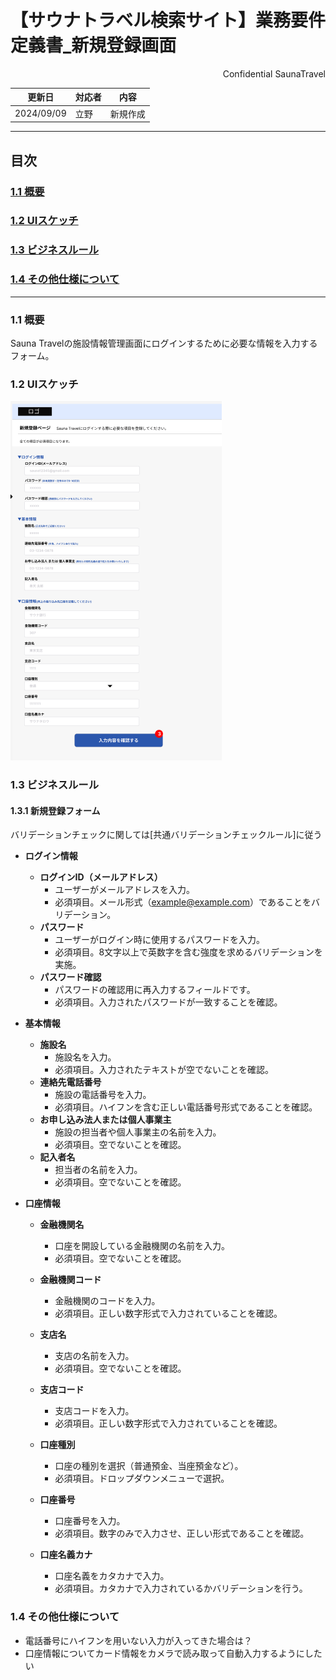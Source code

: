 # 【サウナトラベル検索サイト】業務要件定義書_新規登録画面

<div style="text-align: right;">
Confidential SaunaTravel
</div>

|更新日|対応者|内容|
|-|-|-|
| 2024/09/09 | 立野 | 新規作成 |

***

## 目次
### [1.1 概要](#anchor1)
### [1.2 UIスケッチ](#anchor2)
### [1.3 ビジネスルール](#anchor3)
### [1.4 その他仕様について](#anchor4)

***

<a id="anchor1"></a>

### 1.1 概要
Sauna Travelの施設情報管理画面にログインするために必要な情報を入力するフォーム。

<a id="anchor2"></a>

### 1.2 UIスケッチ
![alt text](image\2_新規作成画面.png)

<a id="anchor3"></a>

### 1.3 ビジネスルール

#### 1.3.1 新規登録フォーム

バリデーションチェックに関しては[共通バリデーションチェックルール]に従う

- **ログイン情報**
  - **ログインID（メールアドレス）**  
    - ユーザーがメールアドレスを入力。  
    - 必須項目。メール形式（example@example.com）であることをバリデーション。
  - **パスワード**  
    - ユーザーがログイン時に使用するパスワードを入力。  
    - 必須項目。8文字以上で英数字を含む強度を求めるバリデーションを実施。  
  - **パスワード確認**  
    - パスワードの確認用に再入力するフィールドです。  
    - 必須項目。入力されたパスワードが一致することを確認。

- **基本情報**
  - **施設名**  
    - 施設名を入力。  
    - 必須項目。入力されたテキストが空でないことを確認。
  - **連絡先電話番号**  
    - 施設の電話番号を入力。  
    - 必須項目。ハイフンを含む正しい電話番号形式であることを確認。
  - **お申し込み法人または個人事業主**  
    - 施設の担当者や個人事業主の名前を入力。  
    - 必須項目。空でないことを確認。
  - **記入者名**  
    - 担当者の名前を入力。  
    - 必須項目。空でないことを確認。

- **口座情報**
  - **金融機関名**  
    - 口座を開設している金融機関の名前を入力。  
    - 必須項目。空でないことを確認。
  - **金融機関コード**  
    - 金融機関のコードを入力。  
    - 必須項目。正しい数字形式で入力されていることを確認。
  - **支店名**  
    - 支店の名前を入力。  
    - 必須項目。空でないことを確認。
  - **支店コード**  
    - 支店コードを入力。  
    - 必須項目。正しい数字形式で入力されていることを確認。
  - **口座種別**  
    - 口座の種別を選択（普通預金、当座預金など）。  
    - 必須項目。ドロップダウンメニューで選択。
  - **口座番号**  
    - 口座番号を入力。  
    - 必須項目。数字のみで入力させ、正しい形式であることを確認。
  - **口座名義カナ**  
    - 口座名義をカタカナで入力。  
    - 必須項目。カタカナで入力されているかバリデーションを行う。

    <a id="anchor4"></a>

### 1.4 その他仕様について
- 電話番号にハイフンを用いない入力が入ってきた場合は？
- 口座情報についてカード情報をカメラで読み取って自動入力するようにしたい